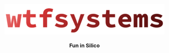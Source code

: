 ![wtfsystems](https://github.com/wtfsystems/.github/blob/main/wtf_logo_large.png)

<h3 align="center">Fun in Silico</h3>

